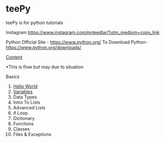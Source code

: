 # teePy
teePy is for python tutorials

Instagram https://www.instagram.com/pyteedlar/?utm_medium=copy_link 

Python Official Site - https://www.python.org/
To Download Python- https://www.python.org/downloads/

[Content](Content.ipynb)

*This is flow but may due to situation

Basics
1) [Hello World](HelloWorld.ipynb)
2) [Variables](Variables.ipynb)
3) Data Types
4) Intro To Lists
5) Advanced Lists
6) if Loop
7) Dictionary
8) Functions
9) Classes
10) Files & Exceptions
